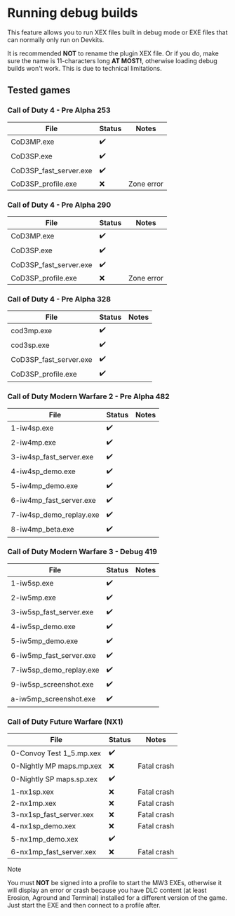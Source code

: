 # Running debug builds

This feature allows you to run XEX files built in debug mode or EXE files that can normally only run on Devkits.

It is recommended **NOT** to rename the plugin XEX file. Or if you do, make sure the name is 11-characters long **AT MOST!**, otherwise loading debug builds won't work. This is due to technical limitations.

## Tested games

### Call of Duty 4 - Pre Alpha 253

| File                   | Status             | Notes      |
| ---------------------- | ------------------ | ---------- |
| CoD3MP.exe             | :heavy_check_mark: |            |
| CoD3SP.exe             | :heavy_check_mark: |            |
| CoD3SP_fast_server.exe | :heavy_check_mark: |            |
| CoD3SP_profile.exe     | :x:                | Zone error |

### Call of Duty 4 - Pre Alpha 290

| File                   | Status             | Notes      |
| ---------------------- | ------------------ | ---------- |
| CoD3MP.exe             | :heavy_check_mark: |            |
| CoD3SP.exe             | :heavy_check_mark: |            |
| CoD3SP_fast_server.exe | :heavy_check_mark: |            |
| CoD3SP_profile.exe     | :x:                | Zone error |

### Call of Duty 4 - Pre Alpha 328

| File                   | Status             | Notes |
| ---------------------- | ------------------ | ----- |
| cod3mp.exe             | :heavy_check_mark: |       |
| cod3sp.exe             | :heavy_check_mark: |       |
| CoD3SP_fast_server.exe | :heavy_check_mark: |       |
| CoD3SP_profile.exe     | :heavy_check_mark: |       |

### Call of Duty Modern Warfare 2 - Pre Alpha 482

| File                    | Status             | Notes |
| ----------------------- | ------------------ | ----- |
| 1-iw4sp.exe             | :heavy_check_mark: |       |
| 2-iw4mp.exe             | :heavy_check_mark: |       |
| 3-iw4sp_fast_server.exe | :heavy_check_mark: |       |
| 4-iw4sp_demo.exe        | :heavy_check_mark: |       |
| 5-iw4mp_demo.exe        | :heavy_check_mark: |       |
| 6-iw4mp_fast_server.exe | :heavy_check_mark: |       |
| 7-iw4sp_demo_replay.exe | :heavy_check_mark: |       |
| 8-iw4mp_beta.exe        | :heavy_check_mark: |       |

### Call of Duty Modern Warfare 3 - Debug 419

| File                    | Status             | Notes |
| ----------------------- | ------------------ | ----- |
| 1-iw5sp.exe             | :heavy_check_mark: |       |
| 2-iw5mp.exe             | :heavy_check_mark: |       |
| 3-iw5sp_fast_server.exe | :heavy_check_mark: |       |
| 4-iw5sp_demo.exe        | :heavy_check_mark: |       |
| 5-iw5mp_demo.exe        | :heavy_check_mark: |       |
| 6-iw5mp_fast_server.exe | :heavy_check_mark: |       |
| 7-iw5sp_demo_replay.exe | :heavy_check_mark: |       |
| 9-iw5sp_screenshot.exe  | :heavy_check_mark: |       |
| a-iw5mp_screenshot.exe  | :heavy_check_mark: |       |

### Call of Duty Future Warfare (NX1)

| File                     | Status             | Notes       |
| ------------------------ | ------------------ | ----------- |
| 0-Convoy Test 1_5.mp.xex | :heavy_check_mark: |             |
| 0-Nightly MP maps.mp.xex | :x:                | Fatal crash |
| 0-Nightly SP maps.sp.xex | :heavy_check_mark: |             |
| 1-nx1sp.xex              | :x:                | Fatal crash |
| 2-nx1mp.xex              | :x:                | Fatal crash |
| 3-nx1sp_fast_server.xex  | :x:                | Fatal crash |
| 4-nx1sp_demo.xex         | :x:                | Fatal crash |
| 5-nx1mp_demo.xex         | :heavy_check_mark: |             |
| 6-nx1mp_fast_server.xex  | :x:                | Fatal crash |

> [!NOTE]
> You must **NOT** be signed into a profile to start the MW3 EXEs, otherwise it will display an error or crash because you have DLC content (at least Erosion, Aground and Terminal) installed for a different version of the game. Just start the EXE and then connect to a profile after.
